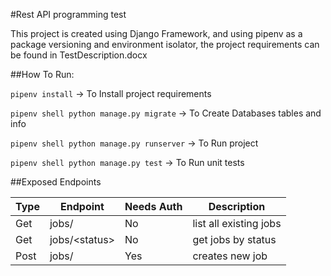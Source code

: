 #Rest API programming test

This project is created using Django Framework, 
and using pipenv as a package versioning and environment isolator,
the project requirements can be found in TestDescription.docx

##How To Run:

`pipenv install` -> To Install project requirements

`pipenv shell python manage.py migrate` -> To Create Databases tables and info

`pipenv shell python manage.py runserver` -> To Run project

`pipenv shell python manage.py test` -> To Run unit tests


##Exposed Endpoints

| Type  | Endpoint       | Needs Auth | Description            |
|------ |----------------|------------|------------------------|
|  Get  | jobs/          | No         | list all existing jobs |
|  Get  | jobs/\<status> | No         | get jobs by status     |
|  Post | jobs/          | Yes        | creates new job        |

